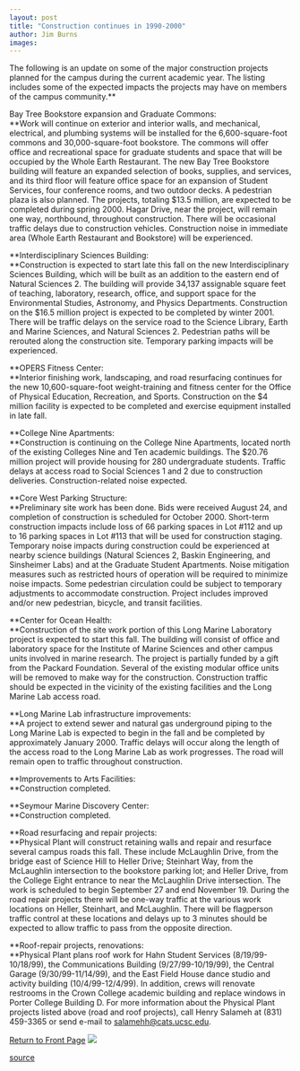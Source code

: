 ```yaml
---
layout: post
title: "Construction continues in 1990-2000"
author: Jim Burns
images:
---
```


The following is an update on some of the major construction projects planned for the campus during the current academic year. The listing includes some of the expected impacts the projects may have on members of the campus community.**  
  
Bay Tree Bookstore expansion and Graduate Commons:  
**Work will continue on exterior and interior walls, and mechanical, electrical, and plumbing systems will be installed for the 6,600-square-foot commons and 30,000-square-foot bookstore. The commons will offer office and recreational space for graduate students and space that will be occupied by the Whole Earth Restaurant. The new Bay Tree Bookstore building will feature an expanded selection of books, supplies, and services, and its third floor will feature office space for an expansion of Student Services, four conference rooms, and two outdoor decks. A pedestrian plaza is also planned. The projects, totaling $13.5 million, are expected to be completed during spring 2000. Hagar Drive, near the project, will remain one way, northbound, throughout construction. There will be occasional traffic delays due to construction vehicles. Construction noise in immediate area (Whole Earth Restaurant and Bookstore) will be experienced.  
  
**Interdisciplinary Sciences Building:  
**Construction is expected to start late this fall on the new Interdisciplinary Sciences Building, which will be built as an addition to the eastern end of Natural Sciences 2. The building will provide 34,137 assignable square feet of teaching, laboratory, research, office, and support space for the Environmental Studies, Astronomy, and Physics Departments. Construction on the $16.5 million project is expected to be completed by winter 2001. There will be traffic delays on the service road to the Science Library, Earth and Marine Sciences, and Natural Sciences 2. Pedestrian paths will be rerouted along the construction site. Temporary parking impacts will be experienced.  
  
**OPERS Fitness Center:  
**Interior finishing work, landscaping, and road resurfacing continues for the new 10,600-square-foot weight-training and fitness center for the Office of Physical Education, Recreation, and Sports. Construction on the $4 million facility is expected to be completed and exercise equipment installed in late fall.  
  
**College Nine Apartments:  
**Construction is continuing on the College Nine Apartments, located north of the existing Colleges Nine and Ten academic buildings. The $20.76 million project will provide housing for 280 undergraduate students. Traffic delays at access road to Social Sciences 1 and 2 due to construction deliveries. Construction-related noise expected.  
  
**Core West Parking Structure:  
**Preliminary site work has been done. Bids were received August 24, and completion of construction is scheduled for October 2000. Short-term construction impacts include loss of 66 parking spaces in Lot #112 and up to 16 parking spaces in Lot #113 that will be used for construction staging. Temporary noise impacts during construction could be experienced at nearby science buildings (Natural Sciences 2, Baskin Engineering, and Sinsheimer Labs) and at the Graduate Student Apartments. Noise mitigation measures such as restricted hours of operation will be required to minimize noise impacts. Some pedestrian circulation could be subject to temporary adjustments to accommodate construction. Project includes improved and/or new pedestrian, bicycle, and transit facilities.  
  
**Center for Ocean Health:  
**Construction of the site work portion of this Long Marine Laboratory project is expected to start this fall. The building will consist of office and laboratory space for the Institute of Marine Sciences and other campus units involved in marine research. The project is partially funded by a gift from the Packard Foundation. Several of the existing modular office units will be removed to make way for the construction. Construction traffic should be expected in the vicinity of the existing facilities and the Long Marine Lab access road.  
  
**Long Marine Lab infrastructure improvements:  
**A project to extend sewer and natural gas underground piping to the Long Marine Lab is expected to begin in the fall and be completed by approximately January 2000. Traffic delays will occur along the length of the access road to the Long Marine Lab as work progresses. The road will remain open to traffic throughout construction.  
  
**Improvements to Arts Facilities:  
**Construction completed.  
  
**Seymour Marine Discovery Center:  
**Construction completed.  
  
**Road resurfacing and repair projects:  
**Physical Plant will construct retaining walls and repair and resurface several campus roads this fall. These include McLaughlin Drive, from the bridge east of Science Hill to Heller Drive; Steinhart Way, from the McLaughlin intersection to the bookstore parking lot; and Heller Drive, from the College Eight entrance to near the McLaughlin Drive intersection. The work is scheduled to begin September 27 and end November 19\. During the road repair projects there will be one-way traffic at the various work locations on Heller, Steinhart, and McLaughlin. There will be flagperson traffic control at these locations and delays up to 3 minutes should be expected to allow traffic to pass from the opposite direction.  
  
**Roof-repair projects, renovations:  
**Physical Plant plans roof work for Hahn Student Services (8/19/99-10/18/99), the Communications Building (9/27/99-10/19/99), the Central Garage (9/30/99-11/14/99), and the East Field House dance studio and activity building (10/4/99-12/4/99). In addition, crews will renovate restrooms in the Crown College academic building and replace windows in Porter College Building D. For more information about the Physical Plant projects listed above (road and roof projects), call Henry Salameh at (831) 459-3365 or send e-mail to [salamehh@cats.ucsc.edu][1].

[Return to Front Page][2] ![ ][3]


[1]: mailto:salamehh@cats.ucsc.edu
[2]: ../../index.html
[3]: ../../images/trans.gif

[source](http://www1.ucsc.edu/currents/99-00/09-27/construction.html "Permalink to construction")
